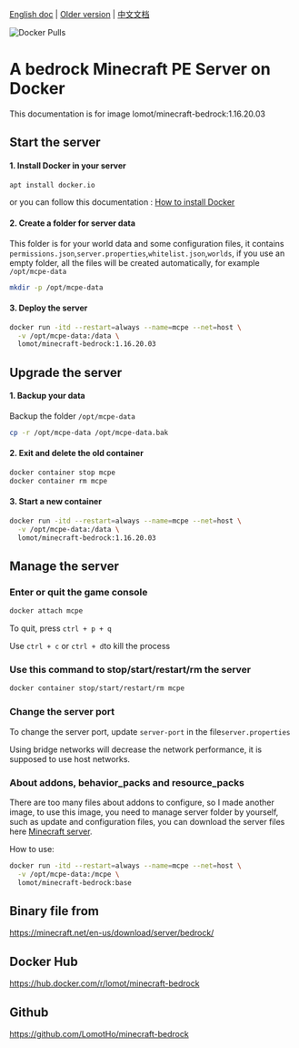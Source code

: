 [English doc]:https://github.com/LomotHo/minecraft-bedrock
[Older version]:https://github.com/LomotHo/minecraft-bedrock/tree/master/doc/en
[中文文档]:https://github.com/LomotHo/minecraft-bedrock/blob/master/readme_zh.md
[旧版文档]:https://github.com/LomotHo/minecraft-bedrock/blob/master/doc/zh/
[捐助]:https://github.com/LomotHo/minecraft-bedrock/blob/master/doc/zh/donation.md
[buy me a coffee]:https://github.com/LomotHo/minecraft-bedrock/blob/master/doc/en/donation.md
[Docker Pulls]:https://img.shields.io/docker/pulls/lomot/minecraft-bedrock?style=flat-square
[How to install Docker]:https://docs.docker.com/install/linux/docker-ce/ubuntu/
[Minecraft server]:https://minecraft.net/en-us/download/server/bedrock/
[Minecraft服务端下载]:https://minecraft.net/en-us/download/server/bedrock/

[English doc] | [Older version] | [中文文档]

![Docker Pulls]

# A bedrock Minecraft PE Server on Docker
This documentation is for image lomot/minecraft-bedrock:1.16.20.03

## Start the server
#### 1. Install Docker in your server

```bash
apt install docker.io
```
or you can follow this documentation : [How to install Docker]

#### 2. Create a folder for server data
This folder is for your world data and some configuration files, it contains ```permissions.json```,```server.properties```,```whitelist.json```,```worlds```, if you use an empty folder, all the files will be created automatically, for example ```/opt/mcpe-data```

```bash
mkdir -p /opt/mcpe-data
```

#### 3. Deploy the server

```bash
docker run -itd --restart=always --name=mcpe --net=host \
  -v /opt/mcpe-data:/data \
  lomot/minecraft-bedrock:1.16.20.03
```

## Upgrade the server
#### 1. Backup your data

Backup the folder ```/opt/mcpe-data```

```bash
cp -r /opt/mcpe-data /opt/mcpe-data.bak
```

#### 2. Exit and delete the old container

```bash
docker container stop mcpe
docker container rm mcpe
```
#### 3. Start a new container

```bash
docker run -itd --restart=always --name=mcpe --net=host \
  -v /opt/mcpe-data:/data \
  lomot/minecraft-bedrock:1.16.20.03
```


## Manage the server
### Enter or quit the game console
```bash
docker attach mcpe
```
To quit, press ```ctrl + p + q```

Use ```ctrl + c``` or ```ctrl + d```to kill the process

### Use this command to stop/start/restart/rm the server
```bash
docker container stop/start/restart/rm mcpe
```

### Change the server port

To change the server port, update ```server-port``` in the file```server.properties```

Using bridge networks will decrease the network performance, it is supposed to use host networks.

### About addons, behavior_packs and resource_packs
There are too many files about addons to configure, so I made another image, to use this image, you need to manage server folder by yourself, such as update and configuration files, you can download the server files here [Minecraft server].

How to use:


```bash
docker run -itd --restart=always --name=mcpe --net=host \
  -v /opt/mcpe-data:/mcpe \
  lomot/minecraft-bedrock:base
```

## Binary file from
https://minecraft.net/en-us/download/server/bedrock/

## Docker Hub
https://hub.docker.com/r/lomot/minecraft-bedrock

## Github
https://github.com/LomotHo/minecraft-bedrock
